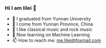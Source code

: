 ### Hi I am lilei 👋
- 🏫 I graduated from Yunnan University
- 🌱 I come from Yunnan Province, China
- 🎵 I like classical music and rock music
- 📕 Now learning on Machine Learning
- 📫 How to reach me: me.lilei@foxmail.com
